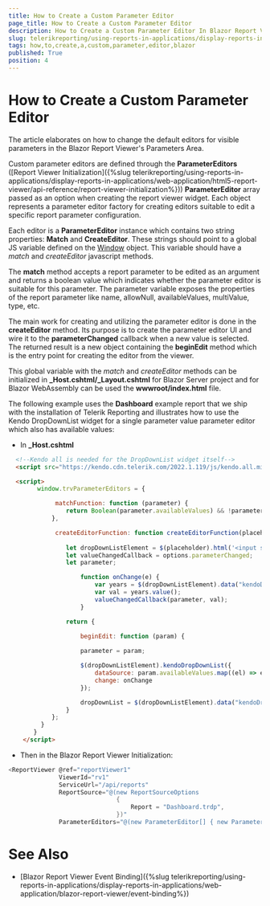```yaml
---
title: How to Create a Custom Parameter Editor
page_title: How to Create a Custom Parameter Editor 
description: How to Create a Custom Parameter Editor In Blazor Report Viewer
slug: telerikreporting/using-reports-in-applications/display-reports-in-applications/web-application/blazor-report-viewer/how-to-create-a-custom-parameter-editor
tags: how,to,create,a,custom,parameter,editor,blazor
published: True
position: 4
---
```


# How to Create a Custom Parameter Editor

The article elaborates on how to change the default editors for visible parameters in the Blazor Report Viewer's Parameters Area. 

Custom parameter editors are defined through the **ParameterEditors** ([Report Viewer Initialization]({%slug telerikreporting/using-reports-in-applications/display-reports-in-applications/web-application/html5-report-viewer/api-reference/report-viewer-initialization%})) **ParameterEditor** array passed as an option when creating the report viewer widget.
Each object represents a parameter editor factory for creating editors suitable to edit a specific report parameter configuration. 

Each editor is a **ParameterEditor** instance which contains two string properties: __Match__ and __CreateEditor__. These strings should point to a global JS variable defined on the [Window](https://developer.mozilla.org/en-US/docs/Web/API/Window) object.
This variable should have a _match_ and _createEditor_ javascript methods. 

The __match__ method accepts a report parameter to be edited as an argument and returns a boolean value which indicates whether the parameter editor is suitable for this parameter. The parameter variable exposes the properties of the report parameter like name, allowNull, availableValues, multiValue, type, etc. 

The main work for creating and utilizing the parameter editor is done in the __createEditor__ method. Its purpose is to create the parameter editor UI and wire it to the __parameterChanged__ callback when a new value is selected. The returned result is a new object containing the __beginEdit__ method which is the entry point for creating the editor from the viewer. 

This global variable with the _match_ and _createEditor_ methods can be initialized in **\_Host.cshtml\/\_Layout.cshtml** for Blazor Server project and for Blazor WebAssembly can be used the **wwwroot/index.html** file.

The following example uses the **Dashboard** example report that we ship with the installation of Telerik Reporting and illustrates how to use the Kendo DropDownList widget for a single parameter value parameter editor which also has available values: 

- In **\_Host.cshtml**

````html
  <!--Kendo all is needed for the DropDownList widget itself-->
  <script src="https://kendo.cdn.telerik.com/2022.1.119/js/kendo.all.min.js"></script>

  <script>
        window.trvParameterEditors = {

             matchFunction: function (parameter) {
                return Boolean(parameter.availableValues) && !parameter.multivalue;
            },

             createEditorFunction: function createEditorFunction(placeholder, options) {
            
                let dropDownListElement = $(placeholder).html('<input style="width: 50px;" />');
                let valueChangedCallback = options.parameterChanged;
                let parameter;

                    function onChange(e) {
                        var years = $(dropDownListElement).data("kendoDropDownList");
                        var val = years.value();
                        valueChangedCallback(parameter, val);
                    }

                return {
                
                    beginEdit: function (param) {

                    parameter = param;

                    $(dropDownListElement).kendoDropDownList({
                        dataSource: param.availableValues.map((el) => el.value),
                        change: onChange
                    });

                    dropDownList = $(dropDownListElement).data("kendoDropDownList");
                }
            };
         }
       }
    </script>
````

- Then in the Blazor Report Viewer Initialization:

````cs
<ReportViewer @ref="reportViewer1"
              ViewerId="rv1"
              ServiceUrl="/api/reports"
              ReportSource="@(new ReportSourceOptions
                              {
                                  Report = "Dashboard.trdp",
                              })"
              ParameterEditors="@(new ParameterEditor[] { new ParameterEditor() { CreateEditor = "trvParameterEditors.createEditorFunction", Match = "trvParameterEditors.matchFunction" } })"
````


# See Also

* [Blazor Report Viewer Event Binding]({%slug telerikreporting/using-reports-in-applications/display-reports-in-applications/web-application/blazor-report-viewer/event-binding%})
